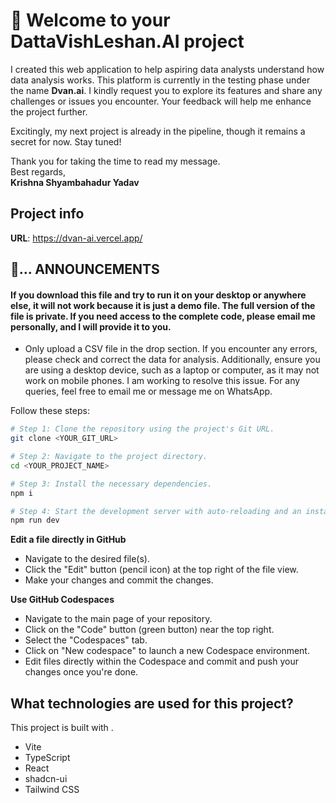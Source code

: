# 🙏 Welcome to your DattaVishLeshan.AI project




I created this web application to help aspiring data analysts understand how data analysis works. This platform is currently in the testing phase under the name **Dvan.ai**. I kindly request you to explore its features and share any challenges or issues you encounter. Your feedback will help me enhance the project further.  

Excitingly, my next project is already in the pipeline, though it remains a secret for now. Stay tuned!  

Thank you for taking the time to read my message.  
Best regards,  
**Krishna Shyambahadur Yadav**




## Project info

**URL**: https://dvan-ai.vercel.app/

## 📢... ANNOUNCEMENTS 
#### If you download this file and try to run it on your desktop or anywhere else, it will not work because it is just a demo file. The full version of the file is private. If you need access to the complete code, please email me personally, and I will provide it to you.

- Only upload a CSV file in the drop section. If you encounter any errors, please check and correct the data for analysis. Additionally, ensure you are using a desktop device, such as a laptop or computer, as it may not work on mobile phones. I am working to resolve this issue. For any queries, feel free to email me or message me on WhatsApp.



Follow these steps:

```sh
# Step 1: Clone the repository using the project's Git URL.
git clone <YOUR_GIT_URL>

# Step 2: Navigate to the project directory.
cd <YOUR_PROJECT_NAME>

# Step 3: Install the necessary dependencies.
npm i

# Step 4: Start the development server with auto-reloading and an instant preview.
npm run dev
```

**Edit a file directly in GitHub**

- Navigate to the desired file(s).
- Click the "Edit" button (pencil icon) at the top right of the file view.
- Make your changes and commit the changes.

**Use GitHub Codespaces**

- Navigate to the main page of your repository.
- Click on the "Code" button (green button) near the top right.
- Select the "Codespaces" tab.
- Click on "New codespace" to launch a new Codespace environment.
- Edit files directly within the Codespace and commit and push your changes once you're done.

## What technologies are used for this project?

This project is built with .

- Vite
- TypeScript
- React
- shadcn-ui
- Tailwind CSS


